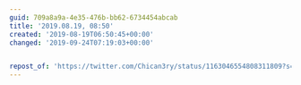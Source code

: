 ```yaml
---
guid: 709a8a9a-4e35-476b-bb62-6734454abcab
title: '2019.08.19, 08:50'
created: '2019-08-19T06:50:45+00:00'
changed: '2019-09-24T07:19:03+00:00'


repost_of: 'https://twitter.com/Chican3ry/status/1163046554808311809?s=20'
---
```


